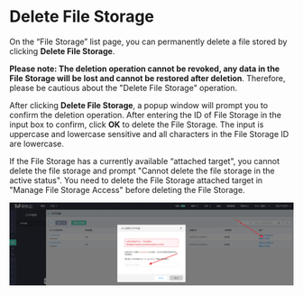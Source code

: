 # Delete File Storage

On the “File Storage” list page, you can permanently delete a file stored by clicking **Delete File Storage**.

**Please note: The deletion operation cannot be revoked, any data in the File Storage will be lost and cannot be restored after deletion**. Therefore, please be cautious about the "Delete File Storage" operation.

After clicking **Delete File Storage**, a popup window will prompt you to confirm the deletion operation. After entering the ID of File Storage in the input box to confirm, click **OK** to delete the File Storage. The input is uppercase and lowercase sensitive and all characters in the File Storage ID are lowercase.

If the File Storage has a currently available “attached target", you cannot delete the file storage and prompt "Cannot delete the file storage in the active status". You need to delete the File Storage attached target in "Manage File Storage Access" before deleting the File Storage.

![DeleteFs](../../../../image/Cloud-File-Service/DeleteFs.png) 
